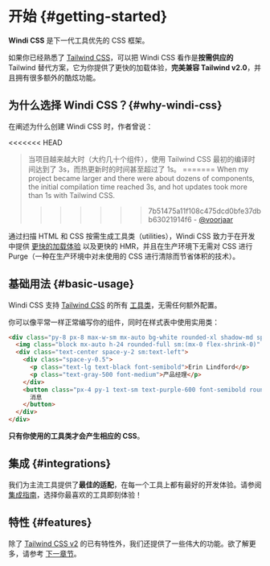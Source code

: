 [tailwind css]: https://tailwindcss.com/docs
[tailwind css v2]: https://blog.tailwindcss.com/tailwindcss-v2
[discussions]: https://github.com/windicss/windicss/discussions
[GitHub Issues]: https://github.com/windicss/windicss/issues?q=is%3Aissue+is%3Aopen+sort%3Aupdated-desc
[GitHub Discussions]: https://github.com/windicss/windicss/discussions
[autoprefixer]: https://autoprefixer.github.io/
[utilities reference]: /utilities/
[utilities]: /utilities/
[directives]: /features/directives

[video comparison]: https://twitter.com/antfu7/status/1361398324587163648
[options]: /guide/configuration
[features]: /features/

# 开始 {#getting-started}

**Windi CSS** 是下一代工具优先的 CSS 框架。

如果你已经熟悉了 [Tailwind CSS]，可以把 Windi CSS 看作是**按需供应的** Tailwind 替代方案，它为你提供了更快的加载体验，**完美兼容 Tailwind v2.0**，并且拥有很多额外的酷炫功能。

## 为什么选择 Windi CSS？{#why-windi-css}

在阐述为什么创建 Windi CSS 时，作者曾说：

<<<<<<< HEAD
> 当项目越来越大时（大约几十个组件），使用 Tailwind CSS 最初的编译时间达到了 3s，而热更新时的时间甚至超过了 1s。
=======
> When my project became larger and there were about dozens of components, the initial compilation time reached 3s, and hot updates took more than 1s with Tailwind CSS.
>>>>>>> 7b51475a11f108c475dcd0bfe37dbb63021914f6
> \- [@voorjaar](https://github.com/voorjaar)

通过扫描 HTML 和 CSS 按需生成工具类（utilities），Windi CSS 致力于在开发中提供 [更快的加载体验][video comparison] 以及更快的 HMR，并且在生产环境下无需对 CSS 进行 Purge（一种在生产环境中对未使用的 CSS 进行清除而节省体积的技术）。

## 基础用法 {#basic-usage}

Windi CSS 支持 [Tailwind CSS] 的所有 [工具类][utilities]，无需任何额外配置。

你可以像平常一样正常编写你的组件，同时在样式表中使用实用类：

```html
<div class="py-8 px-8 max-w-sm mx-auto bg-white rounded-xl shadow-md space-y-2 sm:(py-4 flex items-center space-y-0 space-x-6)">
  <img class="block mx-auto h-24 rounded-full sm:(mx-0 flex-shrink-0)" src="/img/erin-lindford.jpg" alt="Woman's Face" />
  <div class="text-center space-y-2 sm:text-left">
    <div class="space-y-0.5">
      <p class="text-lg text-black font-semibold">Erin Lindford</p>
      <p class="text-gray-500 font-medium">产品经理</p>
    </div>
    <button class="px-4 py-1 text-sm text-purple-600 font-semibold rounded-full border border-purple-200 hover:(text-white bg-purple-600 border-transparent) focus:(outline-none ring-2 ring-purple-600 ring-offset-2)">
      消息
    </button>
  </div>
</div>
```

**只有你使用的工具类才会产生相应的 CSS**。

## 集成 {#integrations}

我们为主流工具提供了**最佳的适配**，在每一个工具上都有最好的开发体验。请参阅 [集成指南](/guide/installation)，选择你最喜欢的工具即刻体验！

## 特性 {#features}

除了 [Tailwind CSS v2][tailwind css v2] 的已有特性外，我们还提供了一些伟大的功能。欲了解更多，请参考 [下一章节][features]。
